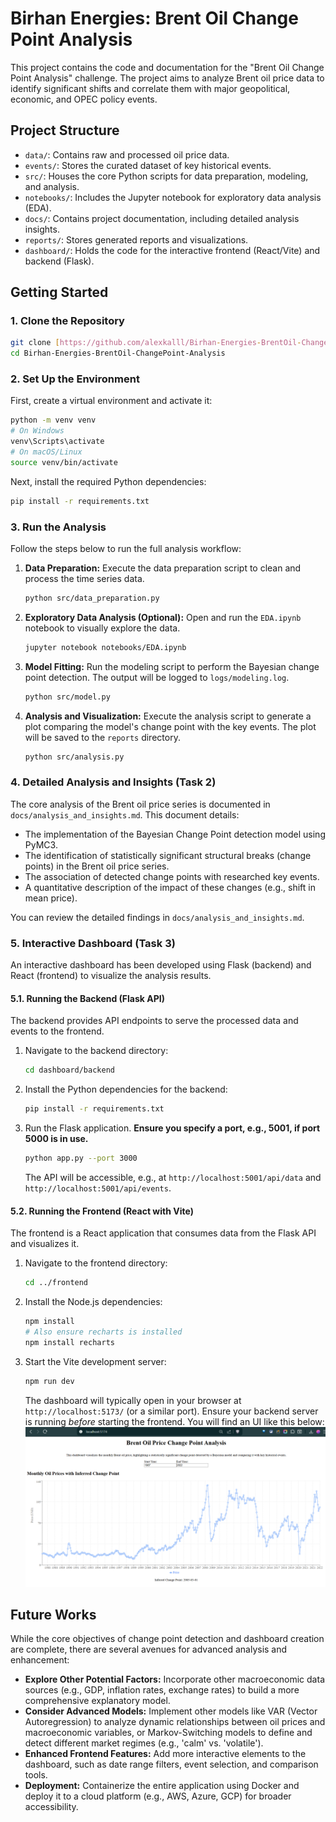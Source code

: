 # Birhan Energies: Brent Oil Change Point Analysis

This project contains the code and documentation for the "Brent Oil Change Point Analysis" challenge. The project aims to analyze Brent oil price data to identify significant shifts and correlate them with major geopolitical, economic, and OPEC policy events.

## Project Structure

* `data/`: Contains raw and processed oil price data.
* `events/`: Stores the curated dataset of key historical events.
* `src/`: Houses the core Python scripts for data preparation, modeling, and analysis.
* `notebooks/`: Includes the Jupyter notebook for exploratory data analysis (EDA).
* `docs/`: Contains project documentation, including detailed analysis insights.
* `reports/`: Stores generated reports and visualizations.
* `dashboard/`: Holds the code for the interactive frontend (React/Vite) and backend (Flask).

## Getting Started

### 1. Clone the Repository

```bash
git clone [https://github.com/alexkalll/Birhan-Energies-BrentOil-ChangePoint-Analysis.git](https://github.com/alexkalll/Birhan-Energies-BrentOil-ChangePoint-Analysis.git)
cd Birhan-Energies-BrentOil-ChangePoint-Analysis
```

### 2\. Set Up the Environment

First, create a virtual environment and activate it:

```bash
python -m venv venv
# On Windows
venv\Scripts\activate
# On macOS/Linux
source venv/bin/activate
```

Next, install the required Python dependencies:

```bash
pip install -r requirements.txt
```

### 3\. Run the Analysis

Follow the steps below to run the full analysis workflow:

1.  **Data Preparation:** Execute the data preparation script to clean and process the time series data.
    ```bash
    python src/data_preparation.py
    ```
2.  **Exploratory Data Analysis (Optional):** Open and run the `EDA.ipynb` notebook to visually explore the data.
    ```bash
    jupyter notebook notebooks/EDA.ipynb
    ```
3.  **Model Fitting:** Run the modeling script to perform the Bayesian change point detection. The output will be logged to `logs/modeling.log`.
    ```bash
    python src/model.py
    ```
4.  **Analysis and Visualization:** Execute the analysis script to generate a plot comparing the model's change point with the key events. The plot will be saved to the `reports` directory.
    ```bash
    python src/analysis.py
    ```

### 4\. Detailed Analysis and Insights (Task 2)

The core analysis of the Brent oil price series is documented in `docs/analysis_and_insights.md`. This document details:

  * The implementation of the Bayesian Change Point detection model using PyMC3.
  * The identification of statistically significant structural breaks (change points) in the Brent oil price series.
  * The association of detected change points with researched key events.
  * A quantitative description of the impact of these changes (e.g., shift in mean price).

You can review the detailed findings in `docs/analysis_and_insights.md`.

### 5\. Interactive Dashboard (Task 3)

An interactive dashboard has been developed using Flask (backend) and React (frontend) to visualize the analysis results.

#### 5.1. Running the Backend (Flask API)

The backend provides API endpoints to serve the processed data and events to the frontend.

1.  Navigate to the backend directory:
    ```bash
    cd dashboard/backend
    ```
2.  Install the Python dependencies for the backend:
    ```bash
    pip install -r requirements.txt
    ```
3.  Run the Flask application. **Ensure you specify a port, e.g., 5001, if port 5000 is in use.**
    ```bash
    python app.py --port 3000
    ```
    The API will be accessible, e.g., at `http://localhost:5001/api/data` and `http://localhost:5001/api/events`.

#### 5.2. Running the Frontend (React with Vite)

The frontend is a React application that consumes data from the Flask API and visualizes it.

1.  Navigate to the frontend directory:
    ```bash
    cd ../frontend
    ```
2.  Install the Node.js dependencies:
    ```bash
    npm install
    # Also ensure recharts is installed
    npm install recharts
    ```
3.  Start the Vite development server:
    ```bash
    npm run dev
    ```
    The dashboard will typically open in your browser at `http://localhost:5173/` (or a similar port). Ensure your backend server is running *before* starting the frontend.
    You will find an UI like this below:
![UI](docs/image.png)

## Future Works

While the core objectives of change point detection and dashboard creation are complete, there are several avenues for advanced analysis and enhancement:

  * **Explore Other Potential Factors:** Incorporate other macroeconomic data sources (e.g., GDP, inflation rates, exchange rates) to build a more comprehensive explanatory model.
  * **Consider Advanced Models:** Implement other models like VAR (Vector Autoregression) to analyze dynamic relationships between oil prices and macroeconomic variables, or Markov-Switching models to define and detect different market regimes (e.g., 'calm' vs. 'volatile').
  * **Enhanced Frontend Features:** Add more interactive elements to the dashboard, such as date range filters, event selection, and comparison tools.
  * **Deployment:** Containerize the entire application using Docker and deploy it to a cloud platform (e.g., AWS, Azure, GCP) for broader accessibility.
